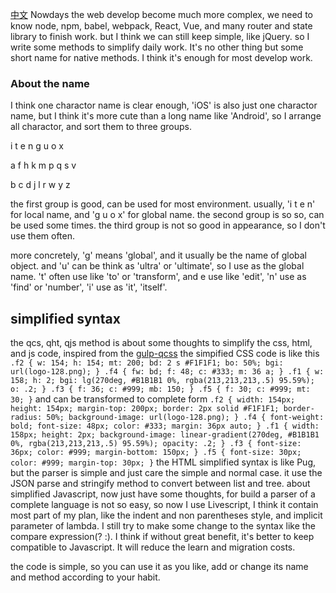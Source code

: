 [中文](README_zh.md)
Nowdays the web develop become much more complex, we need to know node, npm, babel, webpack, React, Vue, and many router and state library to finish work.
but I think we can still keep simple, like jQuery. so I write some methods to simplify daily work. It's no other thing but some short name for native methods.
I think it's enough for most develop work.

### About the name

I think one charactor name is clear enough, 'iOS' is also just one charactor name, but I think it's more cute than a long name like 'Android', so I arrange all
charactor, and sort them to three groups.

i t e n g u o x

a f h k m p q s v

b c d j l r w y z

the first group is good, can be used for most environment. usually, 'i t e n' for local name, and 'g u o x' for global name.
the second group is so so, can be used some times.
the third group is not so good in appearance, so I don't use them often.

more concretely, 'g' means 'global', and it usually be the name of global object. and 'u' can be think as 'ultra' or 'ultimate', so I use as the global name.
't' often use like 'to' or 'transform', and e use like 'edit', 'n' use as 'find' or 'number', 'i' use as 'it', 'itself'.


## simplified syntax
the qcs, qht, qjs method is about some thoughts to simplify the css, html, and js code, inspired from the [gulp-qcss](https://github.com/zhangxinxu/gulp-qcss)
the simpified CSS code is like this
`
 .f2 { w: 154; h: 154; mt: 200; bd: 2 s #F1F1F1; bo: 50%; bgi: url(logo-128.png); }
 .f4 { fw: bd; f: 48; c: #333; m: 36 a; }
 .f1 { w: 158; h: 2; bgi: lg(270deg, #B1B1B1 0%, rgba(213,213,213,.5) 95.59%); o: .2; }
 .f3 { f: 36; c: #999; mb: 150; }
 .f5 { f: 30; c: #999; mt: 30; }
`
and can be transformed to complete form
`
.f2 { width: 154px; height: 154px; margin-top: 200px; border: 2px solid #F1F1F1; border-radius: 50%; background-image: url(logo-128.png); }
.f4 { font-weight: bold; font-size: 48px; color: #333; margin: 36px auto; }
.f1 { width: 158px; height: 2px; background-image: linear-gradient(270deg, #B1B1B1 0%, rgba(213,213,213,.5) 95.59%); opacity: .2; }
.f3 { font-size: 36px; color: #999; margin-bottom: 150px; }
.f5 { font-size: 30px; color: #999; margin-top: 30px; }
`
the HTML simplified syntax is like Pug, but the parser is simple and just care the simple and normal case. it use the JSON parse and stringify method to convert between list and tree.
about simplified Javascript, now just have some thoughts, for build a parser of a complete language is not so easy, so now I use Livescript, I think it contain most part of my plan, like the indent and non parentheses style, and implicit parameter of lambda. I still try to make some change to the syntax like the compare expression(? :). I think if without great benefit, it's better to keep compatible to Javascript. It will reduce the learn and migration costs.

the code is simple, so you can use it as you like, add or change its name and method according to your habit.
